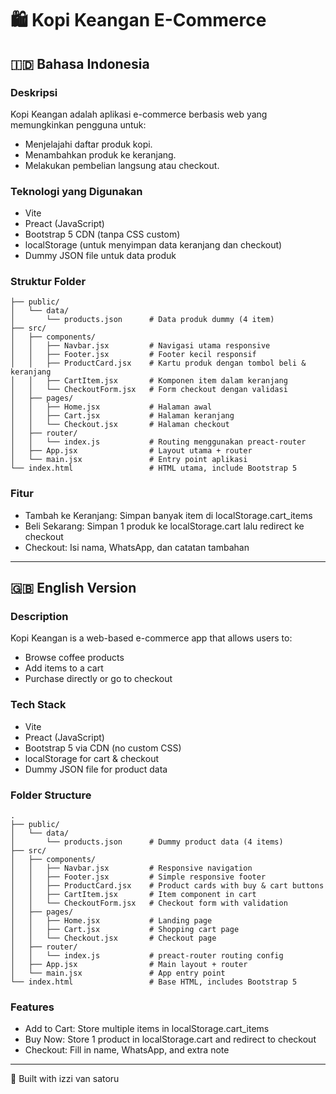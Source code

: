 # 🛍️ Kopi Keangan E-Commerce

## 🇮🇩 Bahasa Indonesia

### Deskripsi
Kopi Keangan adalah aplikasi e-commerce berbasis web yang memungkinkan pengguna untuk:
- Menjelajahi daftar produk kopi.
- Menambahkan produk ke keranjang.
- Melakukan pembelian langsung atau checkout.

### Teknologi yang Digunakan
- Vite
- Preact (JavaScript)
- Bootstrap 5 CDN (tanpa CSS custom)
- localStorage (untuk menyimpan data keranjang dan checkout)
- Dummy JSON file untuk data produk

### Struktur Folder
```
├── public/
│   └── data/
│       └── products.json      # Data produk dummy (4 item)
├── src/
│   ├── components/
│   │   ├── Navbar.jsx         # Navigasi utama responsive
│   │   ├── Footer.jsx         # Footer kecil responsif
│   │   ├── ProductCard.jsx    # Kartu produk dengan tombol beli & keranjang
│   │   ├── CartItem.jsx       # Komponen item dalam keranjang
│   │   └── CheckoutForm.jsx   # Form checkout dengan validasi
│   ├── pages/
│   │   ├── Home.jsx           # Halaman awal
│   │   ├── Cart.jsx           # Halaman keranjang
│   │   └── Checkout.jsx       # Halaman checkout
│   ├── router/
│   │   └── index.js           # Routing menggunakan preact-router
│   ├── App.jsx                # Layout utama + router
│   └── main.jsx               # Entry point aplikasi
└── index.html                 # HTML utama, include Bootstrap 5
```

### Fitur
- Tambah ke Keranjang: Simpan banyak item di localStorage.cart_items
- Beli Sekarang: Simpan 1 produk ke localStorage.cart lalu redirect ke checkout
- Checkout: Isi nama, WhatsApp, dan catatan tambahan

---

## 🇬🇧 English Version

### Description
Kopi Keangan is a web-based e-commerce app that allows users to:
- Browse coffee products
- Add items to a cart
- Purchase directly or go to checkout

### Tech Stack
- Vite
- Preact (JavaScript)
- Bootstrap 5 via CDN (no custom CSS)
- localStorage for cart & checkout
- Dummy JSON file for product data

### Folder Structure
```
.
├── public/
│   └── data/
│       └── products.json      # Dummy product data (4 items)
├── src/
│   ├── components/
│   │   ├── Navbar.jsx         # Responsive navigation
│   │   ├── Footer.jsx         # Simple responsive footer
│   │   ├── ProductCard.jsx    # Product cards with buy & cart buttons
│   │   ├── CartItem.jsx       # Item component in cart
│   │   └── CheckoutForm.jsx   # Checkout form with validation
│   ├── pages/
│   │   ├── Home.jsx           # Landing page
│   │   ├── Cart.jsx           # Shopping cart page
│   │   └── Checkout.jsx       # Checkout page
│   ├── router/
│   │   └── index.js           # preact-router routing config
│   ├── App.jsx                # Main layout + router
│   └── main.jsx               # App entry point
└── index.html                 # Base HTML, includes Bootstrap 5
```

### Features
- Add to Cart: Store multiple items in localStorage.cart_items
- Buy Now: Store 1 product in localStorage.cart and redirect to checkout
- Checkout: Fill in name, WhatsApp, and extra note

---

🧋 Built with izzi van satoru